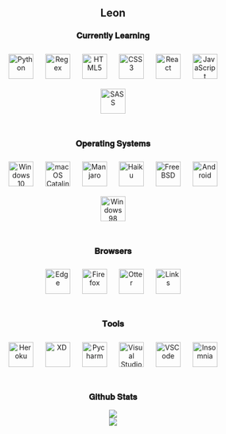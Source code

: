 ## <div align="center">Leon</div>  

### <div align="center">𝐂𝐮𝐫𝐫𝐞𝐧𝐭𝐥𝐲 𝐋𝐞𝐚𝐫𝐧𝐢𝐧𝐠</div>  
<div align="center">  
<img style="margin: 10px" src="https://cdn.jsdelivr.net/gh/devicons/devicon/icons/python/python-original.svg" alt="Python" height="50" />
<img style="margin: 10px" src="https://i.imgur.com/uJLz8HE.png" alt="Regex" height="50" />
<img style="margin: 10px" src="https://cdn.jsdelivr.net/gh/devicons/devicon/icons/html5/html5-original.svg" alt="HTML5" height="50" />  
<img style="margin: 10px" src="https://cdn.jsdelivr.net/gh/devicons/devicon/icons/css3/css3-original.svg" alt="CSS3" height="50" />  
<img style="margin: 10px" src="https://cdn.jsdelivr.net/gh/devicons/devicon/icons/react/react-original.svg" alt="React" height="50" />
<img style="margin: 10px" src="https://cdn.jsdelivr.net/gh/devicons/devicon/icons/javascript/javascript-original.svg" alt="JavaScript" height="50" />
<img style="margin: 10px" src="https://cdn.jsdelivr.net/gh/devicons/devicon/icons/sass/sass-original.svg" alt="SASS" height="50" />
 

  

</div>
                                                                                                                      
</br>

### <div align="center">𝐎𝐩𝐞𝐫𝐚𝐭𝐢𝐧𝐠 𝐒𝐲𝐬𝐭𝐞𝐦𝐬</div>  
<div align="center">  
<img style="margin: 10px" src="https://cdn.jsdelivr.net/gh/devicons/devicon/icons/windows8/windows8-original.svg" alt="Windows 10" height="50" />
<img style="margin: 10px" src="https://cdn.jim-nielsen.com/macos/512/macos-catalina-2019-10-08.png" alt="macOS Catalina" height="50" />
<img style="margin: 10px" src="https://upload.wikimedia.org/wikipedia/commons/thumb/3/3e/Manjaro-logo.svg/1200px-Manjaro-logo.svg.png" alt="Manjaro" height="50" />
<img style="margin: 10px" src="https://cdn.icon-icons.com/icons2/2699/PNG/512/haiku_os_logo_icon_171018.png" alt="Haiku" height="50" />
<img style="margin: 10px" src="https://seeklogo.com/images/F/freebsd-logo-542DF4765A-seeklogo.com.png" alt="FreeBSD" height="50" />
<img style="margin: 10px" src="https://cdn.jsdelivr.net/gh/devicons/devicon/icons/android/android-plain.svg" alt="Android" height="50" />  
<img style="margin: 10px" src="https://upload.wikimedia.org/wikipedia/commons/thumb/6/6d/Windows_Logo_%281992-2001%29.svg/1024px-Windows_Logo_%281992-2001%29.svg.png" alt="Windows 98" height="50" />  

</div>
                                                                                                                                 
</br>

### <div align="center">𝐁𝐫𝐨𝐰𝐬𝐞𝐫𝐬</div>  
<div align="center">  
<img style="margin: 10px" src="https://cdn.icon-icons.com/icons2/2552/PNG/512/edge_browser_logo_icon_152998.png" alt="Edge" height="50" />
<img style="margin: 10px" src="https://cdn.jsdelivr.net/gh/devicons/devicon/icons/firefox/firefox-plain.svg" alt="Firefox" height="50" />
<img style="margin: 10px" src="https://vchrombiediary.files.wordpress.com/2018/03/webpositive.png" alt="Otter" height="50" />
<img style="margin: 10px" src="https://i.imgur.com/EEPSJTo.png" alt="Links" height="50" />
  
</div>
                                                                                                                                 
</br>

### <div align="center">𝐓𝐨𝐨𝐥𝐬</div>  
<div align="center">  
<img style="margin: 10px" src="https://cdn.jsdelivr.net/gh/devicons/devicon/icons/heroku/heroku-plain.svg" alt="Heroku" height="50" />
<img style="margin: 10px" src="https://cdn.jsdelivr.net/gh/devicons/devicon/icons/xd/xd-plain.svg" alt="XD" height="50" />
<img style="margin: 10px" src="https://cdn.jsdelivr.net/gh/devicons/devicon/icons/pycharm/pycharm-original.svg" alt="Pycharm" height="50" />
<img style="margin: 10px" src="https://cdn.jsdelivr.net/gh/devicons/devicon/icons/visualstudio/visualstudio-plain.svg" alt="Visual Studio" height="50" />
<img style="margin: 10px" src="https://cdn.jsdelivr.net/gh/devicons/devicon/icons/vscode/vscode-original.svg" alt="VSCode" height="50" />
<img style="margin: 10px" src="https://s3.amazonaws.com/s3.roaringapps.com/assets/icons/1561251841927-Insomnia.png" alt="Insomnia" height="50" />
  
</div>
                                                                                                                                 
</br>

### <div align="center">𝐆𝐢𝐭𝐡𝐮𝐛 𝐒𝐭𝐚𝐭𝐬</div> 

<div align="center"><img src="https://github-readme-stats.vercel.app/api?username=leonsp95&show_icons=true&count_private=true&hide_border=true" align="center" /></div>  
<div align="center"><img src="https://github-readme-stats.vercel.app/api/top-langs/?username=leonsp95&layout=compact" align="center" /></div>

